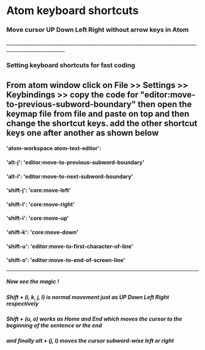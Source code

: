 <h1> Atom keyboard shortcuts </h1>
<h3> Move cursor UP Down Left Right without arrow keys in Atom </h3>
______________________________________________________________________________________________________
<h3> Setting keyboard shortcuts for fast coding </h3>

<h2> From atom window click on File >> Settings >> Keybindings >> copy the code for "editor:move-to-previous-subword-boundary" then open the keymap file from file and paste on top and then change the shortcut keys. add the other shortcut keys one after another as shown below  </h2>


<h4>'atom-workspace atom-text-editor':</h4>
<h4>'alt-j': 'editor:move-to-previous-subword-boundary'</h4>
<h4>'alt-l': 'editor:move-to-next-subword-boundary'</h4>
<h4>'shift-j': 'core:move-left'</h4>
<h4>'shift-l': 'core:move-right'</h4>
<h4>'shift-i': 'core:move-up'</h4>
<h4>'shift-k': 'core:move-down'</h4>
<h4>'shift-u': 'editor:move-to-first-character-of-line'</h4>
<h4>'shift-o': 'editor:move-to-end-of-screen-line'</h4>

  
______________________________________________________________________________________________________

<h5> Now see the magic ! </h5>
<h5> Shift + (i, k, j, l) is normal movement just as UP Down Left Right respectively </h5>
<h5> Shift + (u, o) works as Home and End which moves the cursor to the beginning of the sentence or the end </h5>
<h5>  and finally alt + (j, l) moves the cursor subword-wise left or right </h5>

